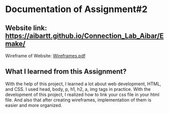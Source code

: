 # Documentation of Assignment#2

## Website link: https://aibartt.github.io/Connection_Lab_Aibar/Emake/

Wireframe of Website: [Wireframes.pdf](https://github.com/aibartt/Connection_Lab_Aibar/files/9485277/Wireframes.pdf)

## What I learned from this Assignment?

With the help of this project, I learned a lot about web development, HTML, and CSS. I used head, body, p, h1, h2, a, img tags in practice. With the development of this project, I realized how  to link your css file in your html file. And also that after creating wireframes, implementation of them is easier and more organized.

